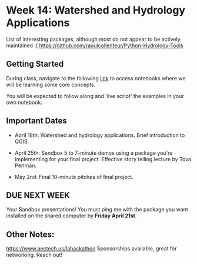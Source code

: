 # Week 14: Watershed and Hydrology Applications

List of interesting packages, although most do not appear to be actively maintained :(
    https://github.com/raoulcollenteur/Python-Hydrology-Tools 

## Getting Started
During class, navigate to the following [link](http://geospatial-data-analytics.briannapagan.com/hub/user-redirect/git-pull?repo=https%3A%2F%2Fgithub.com%2Fbriannapagan%2Fgeospatial-data-analytics-spring-2023&branch=main&urlpath=lab%2Ftree%2Fgeospatial-data-analytics-spring-2023%2Fweek-14) to access notebooks where we will be learning some core concepts.


You will be expected to follow along and 'live script' the examples in your own notebook. 


## Important Dates
- April 18th: Watershed and hydrology applications. Brief introduction to QGIS. 

- April 25th: Sandbox 5 to 7-minute demos using a package you're implementing for your final project. Effective story telling lecture by Tova Perlman. 

- May 2nd: Final 10-minute pitches of final project. 

## DUE NEXT WEEK
Your Sandbox presentations! You must ping me with the package you want installed on the shared computer by **Friday April 21st**. 

## Other Notes:
https://www.aectech.us/lahackathon Sponsorships available, great for networking. Reach out! 

